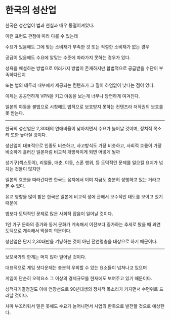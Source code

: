 # 한국의 성산업

한국은 성산업이 법과 현실과 매우 동떨어져있다.

이런 표현도 관점에 따라 다를 수 있는데

수요가 있음에도 그에 맞는 소비재가 부족한 것 또는 적절한 소비재가 없는 경우

공급이 있음에도 수요에 알맞는 수준에 따라가지 못하는 경우가 있다.

성욕을 배설하는 방법으로 여러가지 방법이 존재하지만 합법적으로 공급받을 수단이 부족하다던지

또는 법의 테두리 내부에서 제공되는 컨텐츠가 그 질이 하염없이 낮다는 점이 있다.

이제는 공공연하게 VPN을 키고 야동을 보는게 너무나 당연하게 여겨진다.

일본의 야동을 불법으로 시청해도 법적으로 보호받지 못하는 컨텐츠라 저작권의 보호를 못 받는다.

-----

한국의 성산업은 2,30대의 연애비율이 낮아지면서 수요가 늘어날 것이며, 정치적 목소리 또한 높아질 것이다.

성산업이 대표적으로 인종도 비슷하고, 사고방식도 가장 비슷하고, 사회적 흐름이 가장 비슷하게 흘러간 일본처럼 비교적 개방적이게 되면 어떻게 될까

성기구(섹스토이), 리얼돌, 매춘, 야동, 스폰 행위, 등 도덕적인 문제를 일으킬 요지가 넘치는 것들이 많지만

일본의 흐름을 따라간다면 한국도 음지에서 이미 지금도 충분히 성행하고 있는 거라고 볼 수 있다.

유교 영향을 많이 받은 한국은 일본에 비교적 성에 관해서 보수적인 태도를 보이고 있기 때문에

법보다 도덕적인 문제로 많은 사회적 잡음이 일어날 것이다.

1인 가구 문화의 증가와 동거 문화가 계속해서 이전보다 증가하는 추세로 봤을 때 과연 도덕으로 계속해서 막을지 의문이다.

성산업은 단지 2,30대만을 겨냥하는 것이 아닌 전연령층을 대상으로 하기 때문이다.

-----

보모국가의 한계는 머지 않아 일어날 것이다.

대표적으로 게임 셧다운제는 충분히 우회할 수 있는 요소들이 넘쳐나고 있으며

게임이 단순히 오락요소 그 이상의 경제규모를 현재에도 보여주고 있기 때문이다.

성적자기결정권도 이에 연장선으로 90년대생의 정치적 목소리가 커지면서 수면위로 드러날 것이다.

차마 부끄러워서 말은 못해도 수요가 늘어나면서 사업의 한축으로 발전할 것으로 예상한다.